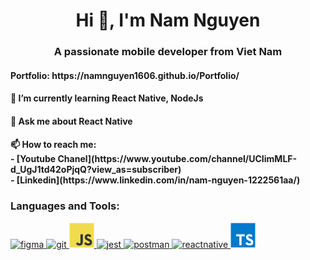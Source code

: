 <h1 align="center">Hi 👋, I'm Nam Nguyen</h1>
<h3 align="center">A passionate mobile developer from Viet Nam</h3>
<h4>Portfolio: https://namnguyen1606.github.io/Portfolio/</h4>
<h4>🌱 I’m currently learning React Native, NodeJs</h4>
<h4>💬 Ask me about React Native</h4>
<h4>📫 How to reach me: <br/>- [Youtube Chanel](https://www.youtube.com/channel/UCIimMLF-d_UgJ1td42oPjqQ?view_as=subscriber)<br/>- [Linkedin](https://www.linkedin.com/in/nam-nguyen-1222561aa/)</h4>
<h3 align="left">Languages and Tools:</h3>
<p align="left"> <a href="https://www.figma.com/" target="_blank"> <img src="https://www.vectorlogo.zone/logos/figma/figma-icon.svg" alt="figma" width="40" height="40"/> </a> <a href="https://git-scm.com/" target="_blank"> <img src="https://www.vectorlogo.zone/logos/git-scm/git-scm-icon.svg" alt="git" width="40" height="40"/> </a> <a href="https://developer.mozilla.org/en-US/docs/Web/JavaScript" target="_blank"> <img src="https://raw.githubusercontent.com/devicons/devicon/master/icons/javascript/javascript-original.svg" alt="javascript" width="40" height="40"/> </a> <a href="https://jestjs.io" target="_blank"> <img src="https://www.vectorlogo.zone/logos/jestjsio/jestjsio-icon.svg" alt="jest" width="40" height="40"/> </a> <a href="https://postman.com" target="_blank"> <img src="https://www.vectorlogo.zone/logos/getpostman/getpostman-icon.svg" alt="postman" width="40" height="40"/> </a> <a href="https://reactnative.dev/" target="_blank"> <img src="https://reactnative.dev/img/header_logo.svg" alt="reactnative" width="40" height="40"/> </a> <a href="https://www.typescriptlang.org/" target="_blank"> <img src="https://raw.githubusercontent.com/devicons/devicon/master/icons/typescript/typescript-original.svg" alt="typescript" width="40" height="40"/> </a> </p>
